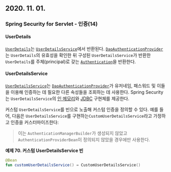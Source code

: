 ## 2020. 11. 01.

### Spring Security for Servlet - 인증(14)

#### UserDetails

[`UserDetails`][user-details-javadoc]는 [`UserDetailsService`][user-details-service]에서 반환된다. [`DaoAuthenticationProvider`][dao-authentication-provider]는 `UserDetails`의 유효성을 확인한 뒤 구성된 `UserDetailsService`가 반환한 `UserDetails`를 주체(principal)로 갖는 [`Authentication`][authentication]을 반환한다.

#### UserDetailsService

[`UserDetailsService`][user-details-service]는 [`DaoAuthenticationProvider`][dao-authentication-provider]가 유저네임, 패스워드 및 이들을 이용해 인증하는 데 필요한 다른 속성들을 조회하는 데 사용한다. Spring Security는 `UserDetailsService`의 [인 메모리][in-memory-authentication]와 [JDBC][jdbc-authentication] 구현체를 제공한다.

커스텀 `UserDetailsService`를 빈으로 노출해 커스텀 인증을 정의할 수 있다. 예를 들어, 다음은 `UserDetailsService`를 구현하는`CustomUserDetailsService`라고 가정하고 인증을 커스터마이즈한다:

> 이는 `AuthenticationManagerBuilder`가 생성되지 않았고 `AuthenticationProviderBean`이 정의되지 않았을 경우에만 사용한다.

**예제 70. 커스텀 UserDetailsService 빈**

```kotlin
@Bean
fun customUserDetailsService() = CustomUserDetailsService()
```



[user-details-javadoc]: https://docs.spring.io/spring-security/site/docs/current/api/org/springframework/security/core/userdetails/UserDetails.html
[user-details-service]: https://docs.spring.io/spring-security/site/docs/5.4.1/reference/html5/#servlet-authentication-userdetailsservice
[dao-authentication-provider]: https://docs.spring.io/spring-security/site/docs/5.4.1/reference/html5/#servlet-authentication-daoauthenticationprovider
[authentication]: https://docs.spring.io/spring-security/site/docs/5.4.1/reference/html5/#servlet-authentication-authentication
[in-memory-authentication]: https://docs.spring.io/spring-security/site/docs/5.4.1/reference/html5/#servlet-authentication-inmemory
[jdbc-authentication]: https://docs.spring.io/spring-security/site/docs/5.4.1/reference/html5/#servlet-authentication-jdbc